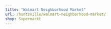 ```yaml
---
title: "Walmart Neighborhood Market"
url: /huntsville/walmart-neighborhood-market/
shop: Supermarkt
---
```

